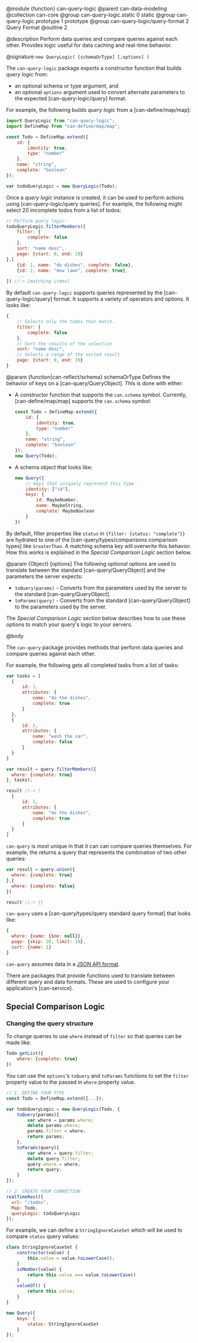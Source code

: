 @module {function} can-query-logic
@parent can-data-modeling
@collection can-core
@group can-query-logic.static 0 static
@group can-query-logic.prototype 1 prototype
@group can-query-logic/query-format 2 Query Format
@outline 2

@description Perform data queries and compare
queries against each other. Provides logic useful for
data caching and real-time behavior.

@signature `new QueryLogic( [schemaOrType] [,options] )`

The `can-query-logic` package exports a constructor function that builds _query logic_
from:

- an optional schema or type argument, and
- an optional `options` argument used to convert alternate parameters to
  the expected [can-query-logic/query] format.


For example, the following builds _query logic_ from a [can-define/map/map]:

```js
import QueryLogic from "can-query-logic";
import DefineMap from "can-define/map/map";

const Todo = DefineMap.extend({
    id: {
        identity: true,
        type: "number"
    },
    name: "string",
    complete: "boolean"
});

var todoQueryLogic = new QueryLogic(Todo);
```

Once a _query logic_ instance is created, it can be used to
perform actions using [can-query-logic/query queries].  For example,
the following might select 20 incomplete todos from a list of todos:

```js
// Perform query logic:
todoQueryLogic.filterMembers({
    filter: {
        complete: false
    },
    sort: "name desc",
    page: {start: 0, end: 19}
},[
    {id: 1, name: "do dishes", complete: false},
    {id: 2, name: "mow lawn", complete: true},
    ...
]) //-> [matching items]
```

By default `can-query-logic` supports queries represented by the [can-query-logic/query]
format.  It supports a variety of operators and options.  It looks like:

```js
{
    // Selects only the todos that match.
    filter: {
        complete: false
    },
    // Sort the results of the selection
    sort: "name desc",
    // Selects a range of the sorted result
    page: {start: 0, end: 19}
}
```

@param {function|can-reflect/schema} schemaOrType Defines the behavior of
keys on a [can-query/QueryObject]. This is done with either:

  - A constructor function that supports the `can.schema` symbol. Currently, [can-define/map/map] supports the `can.schema` symbol:
    ```js
    const Todo = DefineMap.extend({
        id: {
            identity: true,
            type: "number"
        },
        name: "string",
        complete: "boolean"
    });
    new Query(Todo);
    ```
  - A schema object that looks like:
    ```js
    new Query({
        // keys that uniquely represent this type
        identity: ["id"],
        keys: {
            id: MaybeNumber,
            name: MaybeString,
            complete: MaybeBoolean
        }
    })
    ```

  By default, filter properties like `status` in `{filter: {status: "complete"}}`
  are hydrated to one of the [can-query/types/comparisons comparison types] like
  `GreaterThan`. A matching schema key will overwrite this behavior. How this
  works is explained in the _Special Comparison Logic_ section below.

@param {Object} [options] The following _optional_ options are used to translate
  between the standard [can-query/QueryObject] and the parameters the server expects:

  - `toQuery(params)` - Converts from the parameters used by the server to
    the standard [can-query/QueryObject].
  - `toParams(query)` - Converts from the standard [can-query/QueryObject]
    to the parameters used by the server.

  The _Special Comparison Logic_ section below describes how to use these
  options to match your query's logic to your servers.



@body



The `can-query` package provides methods that
perform data queries and compare queries against
each other.

For example, the following gets all completed
tasks from a list of tasks:

```js
var tasks = [
  {
      id: 1,
      attributes: {
          name: "do the dishes",
          complete: true
      }
  },
  {
      id: 2,
      attributes: {
          name: "wash the car",
          complete: false
      }
  }
]

var result = query.filterMembers({
  where: {complete: true}
}, tasks);

result //-> [
  {
      id: 1,
      attributes: {
          name: "do the dishes",
          complete: true
      }
  }
]
```

`can-query` is most unique in that it can
can compare queries themselves.  For example,
the returns a query that represents the
combination of two other queries:

```js
var result = query.union({
  where: {complete: true}
},{
  where: {complete: false}
})

result //-> {}
```

`can-query` uses a [can-query/types/query standard query format] that
looks like:

```js
{
  where: {name: {$ne: null}},
  page: {skip: 20, limit: 10},
  sort: {name: 1}
}
```

`can-query` assumes data in a [JSON API format](http://jsonapi.org/format/).

There are packages that provide functions used to
translate between different query and
data formats.  These are used to configure
your application's [can-service].


## Special Comparison Logic

### Changing the query structure

To change queries to use `where` instead of `filter` so that queries can be
made like:

```js
Todo.getList({
    where: {complete: true}
})
```

You can use the `options`'s `toQuery` and `toParams` functions
to set the `filter` property value to the passed in `where` property value.

```js
// 1. DEFINE YOUR TYPE
const Todo = DefineMap.extend({...});

var todoQueryLogic = new QueryLogic(Todo, {
    toQuery(params){
        var where = params.where;
        delete params.where;
        params.filter = where;
        return params;
    },
    toParams(query){
        var where = query.filter;
        delete query.filter;
        query.where = where;
        return query;
    }
});

// 2. CREATE YOUR CONNECTION
realTimeRest({
  url: "/todos",
  Map: Todo,
  queryLogic: todoQueryLogic
});
```

For example,
we can define a `StringIgnoreCaseSet` which will be used to compare
`status` query values:

```js
class StringIgnoreCaseSet {
    constructor(value) {
        this.value = value.toLowerCase();
    }
    isMember(value) {
        return this.value === value.toLowerCase()
    }
    valueOf() {
        return this.value;
    }
}

new Query({
    keys: {
        status: StringIgnoreCaseSet
    }
});
```
